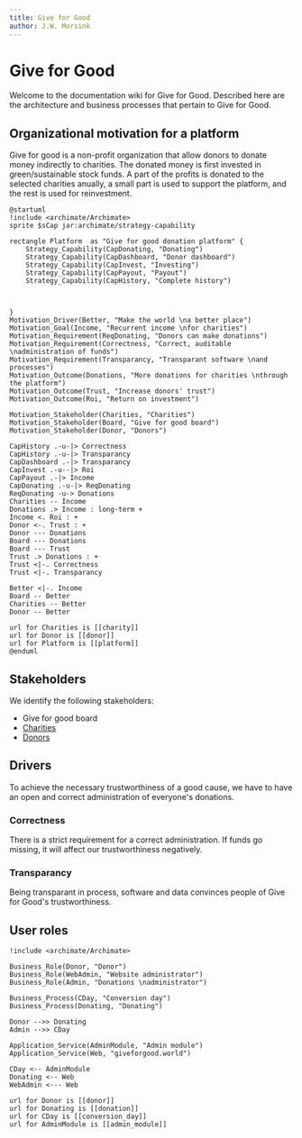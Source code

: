 ```yaml
---
title: Give for Good
author: J.W. Morsink
---
```

# Give for Good 

Welcome to the documentation wiki for Give for Good.
Described here are the architecture and business processes that pertain to Give for Good.

## Organizational motivation for a platform

Give for good is a non-profit organization that allow donors to donate money indirectly to charities.
The donated money is first invested in green/sustainable stock funds.
A part of the profits is donated to the selected charities anually, a small part is used to support the platform, and the rest is used for reinvestment.

```plantuml
@startuml
!include <archimate/Archimate>
sprite $sCap jar:archimate/strategy-capability

rectangle Platform  as "Give for good donation platform" {
    Strategy_Capability(CapDonating, "Donating")
    Strategy_Capability(CapDashboard, "Donor dashboard")
    Strategy_Capability(CapInvest, "Investing")
    Strategy_Capability(CapPayout, "Payout")
    Strategy_Capability(CapHistory, "Complete history")



} 
Motivation_Driver(Better, "Make the world \na better place")
Motivation_Goal(Income, "Recurrent income \nfor charities")
Motivation_Requirement(ReqDonating, "Donors can make donations")
Motivation_Requirement(Correctness, "Correct, auditable \nadministration of funds")
Motivation_Requirement(Transparancy, "Transparant software \nand processes")
Motivation_Outcome(Donations, "More donations for charities \nthrough the platform")
Motivation_Outcome(Trust, "Increase donors' trust")
Motivation_Outcome(Roi, "Return on investment")

Motivation_Stakeholder(Charities, "Charities")
Motivation_Stakeholder(Board, "Give for good board")
Motivation_Stakeholder(Donor, "Donors")

CapHistory .-u-|> Correctness
CapHistory .-u-|> Transparancy
CapDashboard .-|> Transparancy
CapInvest .-u--|> Roi
CapPayout .-|> Income
CapDonating .-u-|> ReqDonating
ReqDonating -u-> Donations
Charities -- Income
Donations .> Income : long-term +
Income <. Roi : +
Donor <-. Trust : +
Donor --- Donations
Board --- Donations
Board --- Trust
Trust .> Donations : +
Trust <|-. Correctness
Trust <|-. Transparancy

Better <|-. Income
Board -- Better
Charities -- Better
Donor -- Better

url for Charities is [[charity]]
url for Donor is [[donor]]
url for Platform is [[platform]]
@enduml
```


## Stakeholders

We identify the following stakeholders:

* Give for good board
* [Charities](./charity)
* [Donors](./donor)

## Drivers

To achieve the necessary trustworthiness of a good cause, we have to have an open and correct administration of everyone's donations.

### Correctness

There is a strict requirement for a correct administration. 
If funds go missing, it will affect our trustworthiness negatively.

### Transparancy

Being transparant in process, software and data convinces people of Give for Good's trustworthiness.

## User roles

```plantuml
!include <archimate/Archimate>

Business_Role(Donor, "Donor")
Business_Role(WebAdmin, "Website administrator")
Business_Role(Admin, "Donations \nadministrator")

Business_Process(CDay, "Conversion day")
Business_Process(Donating, "Donating")

Donor -->> Donating
Admin -->> CDay

Application_Service(AdminModule, "Admin module")
Application_Service(Web, "giveforgood.world")

CDay <-- AdminModule
Donating <-- Web
WebAdmin <--- Web

url for Donor is [[donor]]
url for Donating is [[donation]]
url for CDay is [[conversion_day]]
url for AdminModule is [[admin_module]]
```
